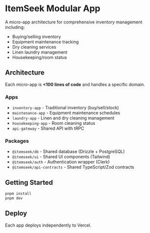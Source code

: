 # ItemSeek Modular App

A micro-app architecture for comprehensive inventory management including:
- Buying/selling inventory
- Equipment maintenance tracking
- Dry cleaning services
- Linen laundry management
- Housekeeping/room status

## Architecture

Each micro-app is **<100 lines of code** and handles a specific domain.

### Apps
- `inventory-app` - Traditional inventory (buy/sell/stock)
- `maintenance-app` - Equipment maintenance schedules
- `laundry-app` - Linen and dry cleaning management
- `housekeeping-app` - Room cleaning status
- `api-gateway` - Shared API with tRPC

### Packages
- `@itemseek/db` - Shared database (Drizzle + PostgreSQL)
- `@itemseek/ui` - Shared UI components (Tailwind)
- `@itemseek/auth` - Authentication wrapper (Clerk)
- `@itemseek/api-contracts` - Shared TypeScript/Zod contracts

## Getting Started

```bash
pnpm install
pnpm dev
```

## Deploy

Each app deploys independently to Vercel.